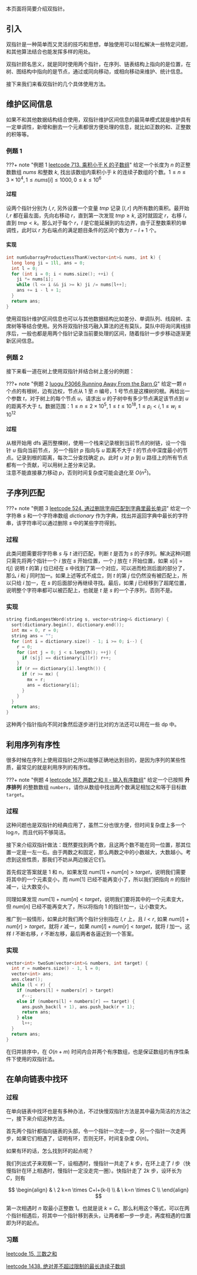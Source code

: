 本页面将简要介绍双指针。

## 引入

双指针是一种简单而又灵活的技巧和思想，单独使用可以轻松解决一些特定问题，和其他算法结合也能发挥多样的用处。

双指针顾名思义，就是同时使用两个指针，在序列、链表结构上指向的是位置，在树、图结构中指向的是节点，通过或同向移动，或相向移动来维护、统计信息。

接下来我们来看双指针的几个具体使用方法。

## 维护区间信息

如果不和其他数据结构结合使用，双指针维护区间信息的最简单模式就是维护具有一定单调性，新增和删去一个元素都很方便处理的信息，就比如正数的和、正整数的积等等。

### 例题 1

???+ note "例题 1 [leetcode 713. 乘积小于 K 的子数组](https://leetcode-cn.com/problems/subarray-product-less-than-k/)"
    给定一个长度为 $n$ 的正整数数组 $\mathit{nums}$ 和整数 $k$, 找出该数组内乘积小于 $k$ 的连续子数组的个数。$1 \leq n \leq 3 \times 10^4, 1 \leq nums[i] \leq 1000, 0 \leq k \leq 10^6$

#### 过程

设两个指针分别为 $l,r$, 另外设置一个变量 $\mathit{tmp}$ 记录 $[l,r]$ 内所有数的乘积。最开始 $l,r$ 都在最左面，先向右移动 $r$，直到第一次发现 $\mathit{tmp}\geq k$,  这时就固定 $r$，右移 $l$，直到 $\mathit{tmp}\lt k$。那么对于每个 $r$，$l$ 是它能延展到的左边界，由于正整数乘积的单调性，此时以 $r$ 为右端点的满足题目条件的区间个数为 $r-l+1$ 个。

#### 实现

```cpp
int numSubarrayProductLessThanK(vector<int>& nums, int k) {
  long long ji = 1ll, ans = 0;
  int l = 0;
  for (int i = 0; i < nums.size(); ++i) {
    ji *= nums[i];
    while (l <= i && ji >= k) ji /= nums[l++];
    ans += i - l + 1;
  }
  return ans;
}
```

使用双指针维护区间信息也可以与其他数据结构比如差分、单调队列、线段树、主席树等等结合使用。另外将双指针技巧融入算法的还有莫队，莫队中将询问离线排序后，一般也都是用两个指针记录当前要处理的区间，随着指针一步步移动逐渐更新区间信息。

### 例题 2

接下来看一道在树上使用双指针并结合树上差分的例题：

???+ note "例题 2 [luogu P3066 Running Away From the Barn G](https://www.luogu.com.cn/problem/P3066)"
    给定一颗 $n$ 个点的有根树，边有边权，节点从 1 至 $n$ 编号，1 号节点是这棵树的根。再给出一个参数 $t$，对于树上的每个节点 $u$，请求出 $u$ 的子树中有多少节点满足该节点到 $u$ 的距离不大于 $t$。数据范围：$1\leq n \leq 2\times 10^5,1 \leq t \leq 10^{18},1 \leq p_i \lt i,1 \leq w_i \leq 10^{12}$

#### 过程

从根开始用 dfs 遍历整棵树，使用一个栈来记录根到当前节点的树链，设一个指针 $u$ 指向当前节点，另一个指针 $p$ 指向与 $u$ 距离不大于 $t$ 的节点中深度最小的节点。记录到根的距离，每次二分查找确定 $p$。此时 $u$ 对 $p$ 到 $u$ 路径上的所有节点都有一个贡献，可以用树上差分来记录。  
注意不能直接暴力移动 $p$，否则时间复杂度可能会退化至 $O(n^2)$。

## 子序列匹配

???+ note "例题 3 [leetcode 524. 通过删除字母匹配到字典里最长单词](https://leetcode-cn.com/problems/longest-word-in-dictionary-through-deleting/)"
    给定一个字符串 $s$ 和一个字符串数组 $\mathit{dictionary}$ 作为字典，找出并返回字典中最长的字符串，该字符串可以通过删除 $s$ 中的某些字符得到。

### 过程

此类问题需要将字符串 $s$ 与 $t$ 进行匹配，判断 $t$ 是否为 $s$ 的子序列。解决这种问题只需先将两个指针一个 $i$ 放在 $s$ 开始位置，一个 $j$ 放在 $t$ 开始位置，如果 $s[i]=t[j]$ 说明 $t$ 的第 $j$ 位已经在 $s$ 中找到了第一个对应，可以进而检测后面的部分了，那么 $i$ 和 $j$ 同时加一。如果上述等式不成立，则 $t$ 的第 $j$ 位仍然没有被匹配上，所以只给 $i$ 加一，在 $s$ 的后面部分再继续寻找。最后，如果 $j$ 已经移到了超尾位置，说明整个字符串都可以被匹配上，也就是 $t$ 是 $s$ 的一个子序列，否则不是。

### 实现

```cpp
string findLongestWord(string s, vector<string>& dictionary) {
  sort(dictionary.begin(), dictionary.end());
  int mx = 0, r = 0;
  string ans = "";
  for (int i = dictionary.size() - 1; i >= 0; i--) {
    r = 0;
    for (int j = 0; j < s.length(); ++j) {
      if (s[j] == dictionary[i][r]) r++;
    }
    if (r == dictionary[i].length()) {
      if (r >= mx) {
        mx = r;
        ans = dictionary[i];
      }
    }
  }
  return ans;
}
```

这种两个指针指向不同对象然后逐步进行比对的方法还可以用在一些 dp 中。

## 利用序列有序性

很多时候在序列上使用双指针之所以能够正确地达到目的，是因为序列的某些性质，最常见的就是利用序列的有序性。

???+ note "例题 4 [leetcode 167. 两数之和 II - 输入有序数组](https://leetcode-cn.com/problems/two-sum-ii-input-array-is-sorted/)"
    给定一个已按照 **升序排列** 的整数数组 `numbers`，请你从数组中找出两个数满足相加之和等于目标数 `target`。

### 过程

这种问题也是双指针的经典应用了，虽然二分也很方便，但时间复杂度上多一个 $\log{n}$，而且代码不够简洁。

接下来介绍双指针做法：既然要找到两个数，且这两个数不能在同一位置，那其位置一定是一左一右。由于两数之和固定，那么两数之中的小数越大，大数越小。考虑到这些性质，那我们不妨从两边接近它们。

首先假定答案就是 1 和 n，如果发现 $num[1]+num[n]\gt \mathit{target}$，说明我们需要将其中的一个元素变小，而 $\mathit{num}[1]$ 已经不能再变小了，所以我们把指向 $n$ 的指针减一，让大数变小。

同理如果发现 $num[1]+num[n]\lt \mathit{target}$，说明我们要将其中的一个元素变大，但 $\mathit{num}[n]$ 已经不能再变大了，所以将指向 1 的指针加一，让小数变大。

推广到一般情形，如果此时我们两个指针分别指在 $l,r$ 上，且 $l\lt r$, 如果 $num[l]+num[r]\gt \mathit{target}$，就将 $r$ 减一，如果 $num[l]+num[r]\lt \mathit{target}$，就将 $l$ 加一。这样 $l$ 不断右移，$r$ 不断左移，最后两者各逼近到一个答案。

### 实现

```cpp
vector<int> twoSum(vector<int>& numbers, int target) {
  int r = numbers.size() - 1, l = 0;
  vector<int> ans;
  ans.clear();
  while (l < r) {
    if (numbers[l] + numbers[r] > target)
      r--;
    else if (numbers[l] + numbers[r] == target) {
      ans.push_back(l + 1), ans.push_back(r + 1);
      return ans;
    } else
      l++;
  }
  return ans;
}
```

在归并排序中，在 $O(n+m)$ 时间内合并两个有序数组，也是保证数组的有序性条件下使用的双指针法。

## 在单向链表中找环

### 过程

在单向链表中找环也是有多种办法，不过快慢双指针方法是其中最为简洁的方法之一，接下来介绍这种方法。

首先两个指针都指向链表的头部，令一个指针一次走一步，另一个指针一次走两步，如果它们相遇了，证明有环，否则无环，时间复杂度 $O(n)$。

如果有环的话，怎么找到环的起点呢？

我们列出式子来观察一下，设相遇时，慢指针一共走了 $k$ 步，在环上走了 $l$ 步（快慢指针在环上相遇时，慢指针一定没走完一圈）。快指针走了 $2k$ 步，设环长为 $C$，则有

$$
\begin{align}
& \ 2 k=n \times C+l+(k-l) \\
& \ k=n \times C \\
\end{align}
$$

第一次相遇时 $n$ 取最小正整数 1。也就是说 $k=C$。那么利用这个等式，可以在两个指针相遇后，将其中一个指针移到表头，让两者都一步一步走，再度相遇的位置即为环的起点。

### 习题

[leetcode 15. 三数之和](https://leetcode-cn.com/problems/3sum/)

[leetcode 1438. 绝对差不超过限制的最长连续子数组](https://leetcode-cn.com/problems/longest-continuous-subarray-with-absolute-diff-less-than-or-equal-to-limit/)
